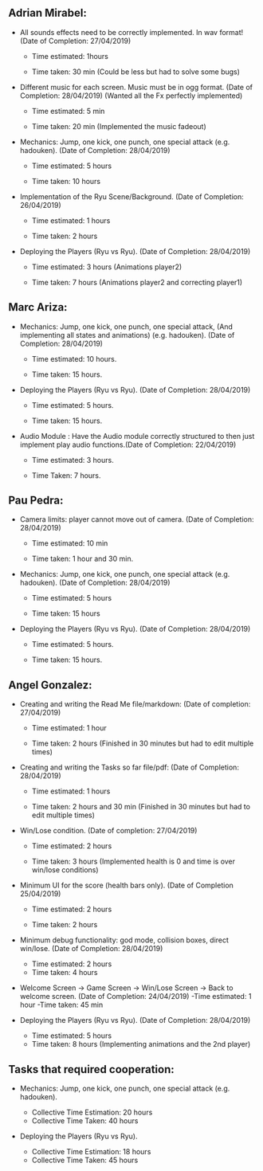 ## Adrian Mirabel:

- All sounds effects need to be correctly implemented. In wav format! (Date of Completion: 27/04/2019)

  - Time estimated: 1hours 

  - Time taken: 30 min (Could be less but had to solve some bugs)

    

- Different music for each screen. Music must be in ogg format. (Date of Completion: 28/04/2019) (Wanted all the Fx perfectly implemented)

  - Time estimated: 5 min

  - Time taken: 20 min (Implemented the music fadeout)

    

- Mechanics: Jump, one kick, one punch, one special attack (e.g. hadouken). (Date of Completion: 28/04/2019) 

  - Time estimated:  5 hours
  
  - Time taken: 10 hours
  
    
  
- Implementation of the Ryu Scene/Background. (Date of Completion: 26/04/2019) 

  - Time estimated: 1 hours

  - Time taken: 2 hours

    

- Deploying the Players (Ryu vs Ryu).  (Date of Completion: 28/04/2019)

  - Time estimated: 3 hours (Animations player2)

  - Time taken: 7 hours (Animations player2 and correcting player1)
  

  

## Marc Ariza:

- Mechanics: Jump, one kick, one punch, one special attack, (And implementing all states and animations) (e.g. hadouken). (Date of Completion: 28/04/2019) 

  - Time estimated: 10 hours.

  - Time taken: 15 hours.

    

- Deploying the Players (Ryu vs Ryu). (Date of Completion: 28/04/2019)

  - Time estimated: 5 hours.

  - Time taken: 15 hours. 
  
    
  
- Audio Module : Have the Audio module correctly structured to then just implement play audio functions.(Date of Completion: 22/04/2019)

   - Time estimated: 3 hours.
   
   - Time Taken: 7 hours.






## Pau Pedra: 

- Camera limits: player cannot move out of camera. (Date of Completion: 28/04/2019)

  - Time estimated: 10 min

  - Time taken: 1 hour and 30 min.

    

- Mechanics: Jump, one kick, one punch, one special attack (e.g. hadouken). (Date of Completion: 28/04/2019)
  - Time estimated: 5 hours
  
  - Time taken: 15 hours
  
    

- Deploying the Players (Ryu vs Ryu). (Date of Completion: 28/04/2019)
  - Time estimated: 5 hours.

  - Time taken: 15 hours. 

    

## Angel Gonzalez:

- Creating and writing the Read Me file/markdown: (Date of completion: 27/04/2019)
  
  - Time estimated: 1 hour
    
  - Time taken: 2 hours  (Finished in 30 minutes but had to edit multiple times)
    
    
  
- Creating and writing the Tasks so far file/pdf: (Date of Completion: 28/04/2019)
  
  - Time estimated: 1 hours
    
  - Time taken: 2 hours and 30 min  (Finished in 30 minutes but had to edit multiple times)
    
    
  
- Win/Lose condition. (Date of completion: 27/04/2019) 
  
  - Time estimated: 2 hours
  
  - Time taken: 3 hours  (Implemented health is 0 and time is over win/lose conditions)
  
    
  
- Minimum UI for the score (health bars only). (Date of Completion 25/04/2019)
  
  - Time estimated: 2 hours 
  
  - Time taken: 2 hours 
  
    
  
- Minimum debug functionality: god mode, collision boxes, direct win/lose. (Date of Completion: 28/04/2019)
  
  - Time estimated: 2 hours 
  - Time taken: 4 hours 
  
    
  
- Welcome Screen -> Game Screen -> Win/Lose Screen -> Back to welcome screen. (Date of Completion: 24/04/2019)
  -Time estimated: 1 hour 
  -Time taken: 45 min
  
  

- Deploying the Players (Ryu vs Ryu). (Date of Completion: 28/04/2019)
  - Time estimated: 5 hours 
  - Time taken: 8 hours  (Implementing animations and the 2nd player)





## Tasks that required cooperation:

- Mechanics: Jump, one kick, one punch, one special attack (e.g. hadouken).
  - Collective Time Estimation: 20 hours
  - Collective Time Taken: 40 hours

  

- Deploying the Players (Ryu vs Ryu).
  - Collective Time Estimation: 18 hours  
  - Collective Time Taken: 45 hours
